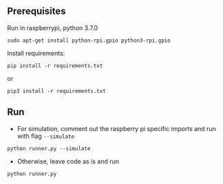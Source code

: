 ## Prerequisites

Run in raspberrypi, python 3.7.0

```
sudo apt-get install python-rpi.gpio python3-rpi.gpio
```

Install requirements:
```commandline
pip install -r requirements.txt
```
or
```commandline
pip3 install -r requirements.txt
```

## Run

* For simulation, comment out the raspberry pi specific imports and run with flag `--simulate`

```commandline
python runner.py --simulate
```

* Otherwise, leave code as is and run

```commandline
python runner.py
```

